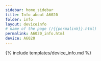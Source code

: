 ```yaml
---
sidebar: home_sidebar
title: Info about A6020
folder: info
layout: deviceinfo
# name of the page (/{{permalink}}.html)
permalink: A6020_info.html
device: A6020
---
```

{% include templates/device_info.md %}

